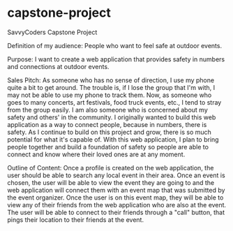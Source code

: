 # capstone-project
SavvyCoders Capstone Project

Definition of my audience: People who want to feel safe at outdoor events.

Purpose: I want to create a web application that provides safety in numbers and connections at outdoor events.

Sales Pitch: As someone who has no sense of direction, I use my phone quite a bit to get around. The trouble is, if I lose the group that I'm with, I may not be able to use my phone to track them. Now, as someone who goes to many concerts, art festivals, food truck events, etc., I tend to stray from the group easily. I am also someone who is concerned about my safety and others' in the community. I originally wanted to build this web application as a way to connect people, because in numbers, there is safety. As I continue to build on this project and grow, there is so much potential for what it's capable of. With this web application, I plan to bring people together and build a foundation of safety so people are able to connect and know where their loved ones are at any moment.

Outline of Content: Once a profile is created on the web application, the user should be able to search any local event in their area. Once an event is chosen, the user will be able to view the event they are going to and the web application will connect them with an event map that was submitted by the event organizer. Once the user is on this event map, they will be able to view any of their friends from the web application who are also at the event. The user will be able to connect to their friends through a "call" button, that pings their location to their friends at the event.
